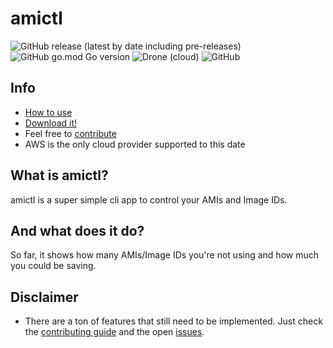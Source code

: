 # amictl

![GitHub release (latest by date including pre-releases)](https://img.shields.io/github/v/release/brunopadz/amictl?include_prereleases&style=flat-square) ![GitHub go.mod Go version](https://img.shields.io/github/go-mod/go-version/brunopadz/amictl?style=flat-square) ![Drone (cloud)](https://img.shields.io/drone/build/brunopadz/amictl?style=flat-square) ![GitHub](https://img.shields.io/github/license/brunopadz/amictl?style=flat-square)  

## Info

- [How to use](docs/how_to_use.md)
- [Download it!](https://github.com/brunopadz/amictl/releases/latest)
- Feel free to [contribute](CONTRIBUTING.md)
- AWS is the only cloud provider supported to this date

## What is amictl?

amictl is a super simple cli app to control your AMIs and Image IDs.

## And what does it do?

So far, it shows how many AMIs/Image IDs you're not using and how much you could be saving.

## Disclaimer

- There are a ton of features that still need to be implemented. Just check the [contributing guide](CONTRIBUTING.md) and the open [issues](https://github.com/brunopadz/amictl/issues).